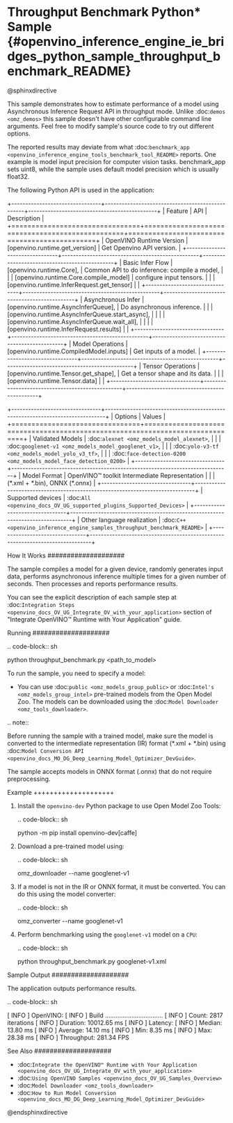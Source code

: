 # Throughput Benchmark Python* Sample {#openvino_inference_engine_ie_bridges_python_sample_throughput_benchmark_README}

@sphinxdirective


This sample demonstrates how to estimate performance of a model using Asynchronous Inference Request API in throughput mode. Unlike :doc:`demos <omz_demos>` this sample doesn't have other configurable command line arguments. Feel free to modify sample's source code to try out different options.

The reported results may deviate from what :doc:`benchmark_app <openvino_inference_engine_tools_benchmark_tool_README>` reports. One example is model input precision for computer vision tasks. benchmark_app sets uint8, while the sample uses default model precision which is usually float32.

The following Python API is used in the application:

+--------------------------------+-------------------------------------------------+----------------------------------------------+
| Feature                        | API                                             | Description                                  |
+================================+=================================================+==============================================+
| OpenVINO Runtime Version       | [openvino.runtime.get_version]                  | Get Openvino API version.                    |
+--------------------------------+-------------------------------------------------+----------------------------------------------+
| Basic Infer Flow               | [openvino.runtime.Core],                        | Common API to do inference: compile a model, |
|                                | [openvino.runtime.Core.compile_model]           | configure input tensors.                     |
|                                | [openvino.runtime.InferRequest.get_tensor]      |                                              |
+--------------------------------+-------------------------------------------------+----------------------------------------------+
| Asynchronous Infer             | [openvino.runtime.AsyncInferQueue],             | Do asynchronous inference.                   |
|                                | [openvino.runtime.AsyncInferQueue.start_async], |                                              |
|                                | [openvino.runtime.AsyncInferQueue.wait_all],    |                                              |
|                                | [openvino.runtime.InferRequest.results]         |                                              |
+--------------------------------+-------------------------------------------------+----------------------------------------------+
| Model Operations               | [openvino.runtime.CompiledModel.inputs]         | Get inputs of a model.                       |
+--------------------------------+-------------------------------------------------+----------------------------------------------+
| Tensor Operations              | [openvino.runtime.Tensor.get_shape],            | Get a tensor shape and its data.             |
|                                | [openvino.runtime.Tensor.data]                  |                                              |
+--------------------------------+-------------------------------------------------+----------------------------------------------+

+--------------------------------+------------------------------------------------------------------------------+
| Options                        | Values                                                                       |
+================================+==============================================================================+
| Validated Models               | :doc:`alexnet <omz_models_model_alexnet>`,                                   |
|                                | :doc:`googlenet-v1 <omz_models_model_googlenet_v1>`,                         |
|                                | :doc:`yolo-v3-tf <omz_models_model_yolo_v3_tf>`,                             |
|                                | :doc:`face-detection-0200 <omz_models_model_face_detection_0200>`            |
+--------------------------------+------------------------------------------------------------------------------+
| Model Format                   | OpenVINO™ toolkit Intermediate Representation                                |
|                                | (\*.xml + \*.bin), ONNX (\*.onnx)                                            |
+--------------------------------+------------------------------------------------------------------------------+
| Supported devices              | :doc:`All <openvino_docs_OV_UG_supported_plugins_Supported_Devices>`         |
+--------------------------------+------------------------------------------------------------------------------+
| Other language realization     | :doc:`C++ <openvino_inference_engine_samples_throughput_benchmark_README>`   |
+--------------------------------+------------------------------------------------------------------------------+


How It Works
####################

The sample compiles a model for a given device, randomly generates input data, performs asynchronous inference multiple times for a given number of seconds. Then processes and reports performance results.

You can see the explicit description of
each sample step at :doc:`Integration Steps <openvino_docs_OV_UG_Integrate_OV_with_your_application>` section of "Integrate OpenVINO™ Runtime with Your Application" guide.

Running
####################

.. code-block:: sh

   python throughput_benchmark.py <path_to_model>


To run the sample, you need to specify a model:

- You can use :doc:`public <omz_models_group_public>` or :doc:`Intel's <omz_models_group_intel>` pre-trained models from the Open Model Zoo. The models can be downloaded using the :doc:`Model Downloader <omz_tools_downloader>`.

.. note::

   Before running the sample with a trained model, make sure the model is converted to the intermediate representation (IR) format (\*.xml + \*.bin) using :doc:`Model Conversion API <openvino_docs_MO_DG_Deep_Learning_Model_Optimizer_DevGuide>`.

   The sample accepts models in ONNX format (.onnx) that do not require preprocessing.


Example
++++++++++++++++++++

1. Install the ``openvino-dev`` Python package to use Open Model Zoo Tools:

   .. code-block:: sh

      python -m pip install openvino-dev[caffe]


2. Download a pre-trained model using:

   .. code-block:: sh

      omz_downloader --name googlenet-v1


3. If a model is not in the IR or ONNX format, it must be converted. You can do this using the model converter:

   .. code-block:: sh

      omz_converter --name googlenet-v1


4. Perform benchmarking using the ``googlenet-v1`` model on a ``CPU``:

   .. code-block:: sh

      python throughput_benchmark.py googlenet-v1.xml


Sample Output
####################

The application outputs performance results.

.. code-block:: sh

   [ INFO ] OpenVINO:
   [ INFO ] Build ................................. <version>
   [ INFO ] Count:          2817 iterations
   [ INFO ] Duration:       10012.65 ms
   [ INFO ] Latency:
   [ INFO ]     Median:     13.80 ms
   [ INFO ]     Average:    14.10 ms
   [ INFO ]     Min:        8.35 ms
   [ INFO ]     Max:        28.38 ms
   [ INFO ] Throughput: 281.34 FPS


See Also
####################

* :doc:`Integrate the OpenVINO™ Runtime with Your Application <openvino_docs_OV_UG_Integrate_OV_with_your_application>`
* :doc:`Using OpenVINO Samples <openvino_docs_OV_UG_Samples_Overview>`
* :doc:`Model Downloader <omz_tools_downloader>`
* :doc:`How to Run Model Conversion <openvino_docs_MO_DG_Deep_Learning_Model_Optimizer_DevGuide>`

@endsphinxdirective
